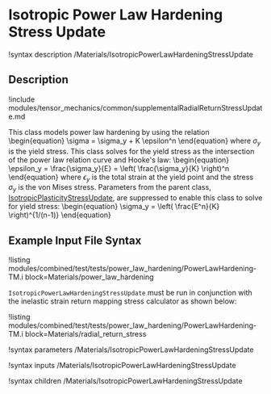 # Isotropic Power Law Hardening Stress Update

!syntax description /Materials/IsotropicPowerLawHardeningStressUpdate

## Description

!include modules/tensor_mechanics/common/supplementalRadialReturnStressUpdate.md

This class models power law hardening by using the relation
\begin{equation}
\sigma = \sigma_y + K \epsilon^n
\end{equation}
where $\sigma_y$ is the yield stress. This class solves for the yield stress as the intersection of
the power law relation curve and Hooke's law:
\begin{equation}
\epsilon_y = \frac{\sigma_y}{E} = \left( \frac{\sigma_y}{K} \right)^n
\end{equation}
where $\epsilon_y$ is the total strain at the yield point and the stress $\sigma_y$ is the von Mises
stress. Parameters from the parent class,
[IsotropicPlasticityStressUpdate](/IsotropicPlasticityStressUpdate.md), are suppressed to enable this
class to solve for yield stress:
\begin{equation}
\sigma_y = \left( \frac{E^n}{K} \right)^{1/(n-1)}
\end{equation}

## Example Input File Syntax

!listing modules/combined/test/tests/power_law_hardening/PowerLawHardening-TM.i
         block=Materials/power_law_hardening

`IsotropicPowerLawHardeningStressUpdate` must be run in conjunction with the inelastic strain return
mapping stress calculator as shown below:

!listing modules/combined/test/tests/power_law_hardening/PowerLawHardening-TM.i
         block=Materials/radial_return_stress

!syntax parameters /Materials/IsotropicPowerLawHardeningStressUpdate

!syntax inputs /Materials/IsotropicPowerLawHardeningStressUpdate

!syntax children /Materials/IsotropicPowerLawHardeningStressUpdate
